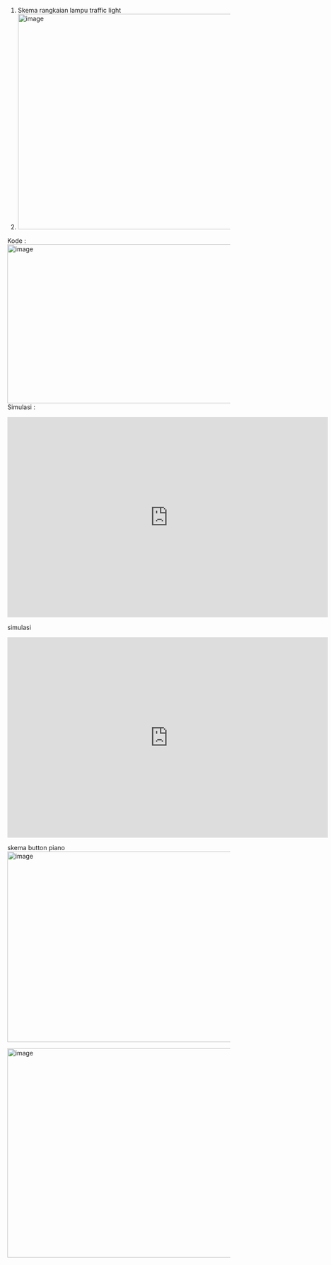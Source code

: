 1. Skema rangkaian lampu traffic light
2. <img width="700" height="487" alt="image" src="https://github.com/user-attachments/assets/1900e311-25ca-4bdb-b0ea-e32bc6b7f097" />
Kode :
<img width="547" height="359" alt="image" src="https://github.com/user-attachments/assets/586e97cb-09bc-47c6-a2ce-9a9bdfaf3671" />
Simulasi :
<iframe width="725" height="453" src="https://www.tinkercad.com/embed/jbNW0VilT21?editbtn=1" frameborder="0" marginwidth="0" marginheight="0" scrolling="no"></iframe>

simulasi
<iframe width="725" height="453" src="https://www.tinkercad.com/embed/3SGBrDef5eT?editbtn=1" frameborder="0" marginwidth="0" marginheight="0" scrolling="no"></iframe>

skema button piano
<img width="575" height="431" alt="image" src="https://github.com/user-attachments/assets/f8043616-fa66-4135-a90d-d674894bf802" />

<img width="708" height="473" alt="image" src="https://github.com/user-attachments/assets/dc754c9c-cbdf-4f3e-a748-31bb13dd487f" />


